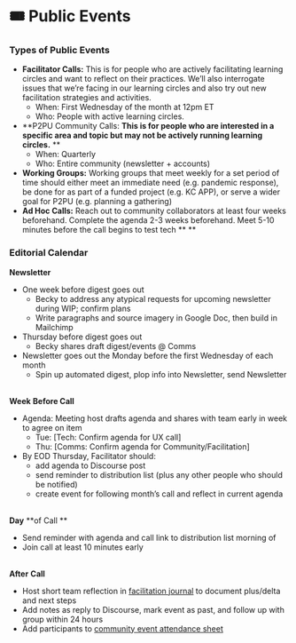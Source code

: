 # 🎟 Public Events

### **Types of Public Events**

* **Facilitator Calls:** This is for people who are actively facilitating learning circles and want to reflect on their practices. We’ll also interrogate issues that we’re facing in our learning circles and also try out new facilitation strategies and activities.
  * When: First Wednesday of the month at 12pm ET
  * Who: People with active learning circles.
* **P2PU Community Calls: **This is for people who are interested in a specific area and topic but may not be actively running learning circles.** **
  * When: Quarterly&#x20;
  * Who: Entire community (newsletter + accounts)
* **Working Groups:** Working groups that meet weekly for a set period of time should either meet an immediate need (e.g. pandemic response), be done for as part of a funded project (e.g. KC APP), or serve a wider goal for P2PU (e.g. planning a gathering)
* **Ad Hoc Calls:** Reach out to community collaborators at least four weeks beforehand. Complete the agenda 2-3 weeks beforehand. Meet 5-10 minutes before the call begins to test tech ** **

### Editorial Calendar

**Newsletter**

* One week before digest goes out
  * Becky to address any atypical requests for upcoming newsletter during WIP; confirm plans
  * Write paragraphs and source imagery in Google Doc, then build in Mailchimp
* Thursday before digest goes out
  * Becky shares draft digest/events @ Comms
* Newsletter goes out the Monday before the first Wednesday of each month
  * Spin up automated digest, plop info into Newsletter, send Newsletter

\
**Week** **Before Call**

* Agenda: Meeting host drafts agenda and shares with team early in week to agree on item
  * Tue: \[Tech: Confirm agenda for UX call]
  * Thu: \[Comms: Confirm agenda for Community/Facilitation]
* By EOD Thursday, Facilitator should:
  * add agenda to Discourse post
  * send reminder to distribution list (plus any other people who should be notified)
  * create event for following month’s call and reflect in current agenda

\
**Day** **of Call **

* Send reminder with agenda and call link to distribution list morning of
* Join call at least 10 minutes early

\
**After** **Call**

* Host short team reflection in [facilitation journal](https://etherpad.p2pu.org/p/facilitation-journal) to document plus/delta and next steps
* Add notes as reply to Discourse, mark event as past, and follow up with group within 24 hours
* Add participants to [community event attendance sheet](https://docs.google.com/spreadsheets/d/16IM1giw2PFsCnNj1gZQCTIYATkMr3GS50gjn7u7oAdg/edit#gid=0)

